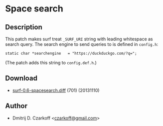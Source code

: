 Space search
============

Description
-----------

This patch makes surf treat `_SURF_URI` string with leading whitespace as
search query. The search engine to send queries to is defined in `config.h`:

	static char *searchengine   = "https://duckduckgo.com/?q=";

(The patch adds this string to `config.def.h`.)

Download
--------

* [surf-0.6-spacesearch.diff](surf-0.6-spacesearch.diff) (701) (20131110)

Author
------

* Dmitrij D. Czarkoff <[czarkoff@gmail.com](mailto:czarkoff@gmail.com)>
